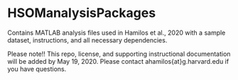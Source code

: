# HSOManalysisPackages
Contains MATLAB analysis files used in Hamilos et al., 2020 with a sample dataset, instructions, and all necessary dependencies.


Please note!! This repo, license, and supporting instructional documentation will be added by May 19, 2020. Please contact ahamilos{at}g.harvard.edu if you have questions. 
